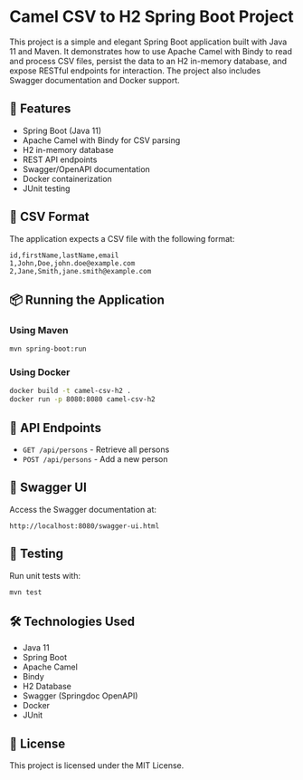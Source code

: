 # Camel CSV to H2 Spring Boot Project

This project is a simple and elegant Spring Boot application built with Java 11 and Maven. It demonstrates how to use Apache Camel with Bindy to read and process CSV files, persist the data to an H2 in-memory database, and expose RESTful endpoints for interaction. The project also includes Swagger documentation and Docker support.

## 🚀 Features
- Spring Boot (Java 11)
- Apache Camel with Bindy for CSV parsing
- H2 in-memory database
- REST API endpoints
- Swagger/OpenAPI documentation
- Docker containerization
- JUnit testing

## 📁 CSV Format
The application expects a CSV file with the following format:

```csv
id,firstName,lastName,email
1,John,Doe,john.doe@example.com
2,Jane,Smith,jane.smith@example.com
```

## 📦 Running the Application

### Using Maven
```bash
mvn spring-boot:run
```

### Using Docker
```bash
docker build -t camel-csv-h2 .
docker run -p 8080:8080 camel-csv-h2
```

## 🔗 API Endpoints
- `GET /api/persons` - Retrieve all persons
- `POST /api/persons` - Add a new person

## 📘 Swagger UI
Access the Swagger documentation at:
```
http://localhost:8080/swagger-ui.html
```

## 🧪 Testing
Run unit tests with:
```bash
mvn test
```

## 🛠️ Technologies Used
- Java 11
- Spring Boot
- Apache Camel
- Bindy
- H2 Database
- Swagger (Springdoc OpenAPI)
- Docker
- JUnit

## 📄 License
This project is licensed under the MIT License.
